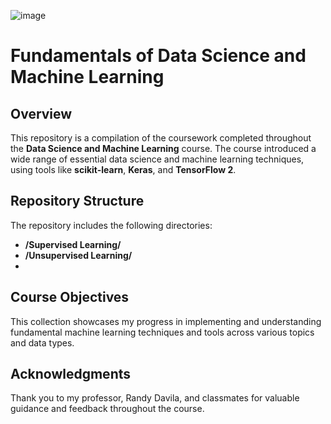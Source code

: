 ![image](https://github.com/user-attachments/assets/042a32b8-fc16-478c-bb1d-447599db1d2a)
# Fundamentals of Data Science and Machine Learning

## Overview
This repository is a compilation of the coursework completed throughout the **Data Science and Machine Learning** course. The course introduced a wide range of essential data science and machine learning techniques, using tools like **scikit-learn**, **Keras**, and **TensorFlow 2**.

## Repository Structure
The repository includes the following directories:
- **/Supervised Learning/**
- **/Unsupervised Learning/**
- 
## Course Objectives
This collection showcases my progress in implementing and understanding fundamental machine learning techniques and tools across various topics and data types.

## Acknowledgments
Thank you to my professor, Randy Davila, and classmates for valuable guidance and feedback throughout the course.
